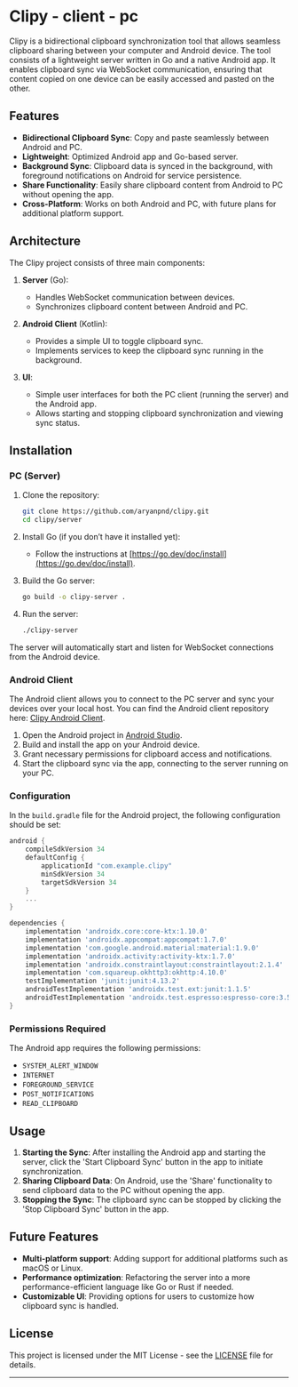 # Clipy - client - pc

Clipy is a bidirectional clipboard synchronization tool that allows seamless clipboard sharing between your computer and Android device. The tool consists of a lightweight server written in Go and a native Android app. It enables clipboard sync via WebSocket communication, ensuring that content copied on one device can be easily accessed and pasted on the other.

## Features

- **Bidirectional Clipboard Sync**: Copy and paste seamlessly between Android and PC.
- **Lightweight**: Optimized Android app and Go-based server.
- **Background Sync**: Clipboard data is synced in the background, with foreground notifications on Android for service persistence.
- **Share Functionality**: Easily share clipboard content from Android to PC without opening the app.
- **Cross-Platform**: Works on both Android and PC, with future plans for additional platform support.

## Architecture

The Clipy project consists of three main components:

1. **Server** (Go):
   - Handles WebSocket communication between devices.
   - Synchronizes clipboard content between Android and PC.
   
2. **Android Client** (Kotlin):
   - Provides a simple UI to toggle clipboard sync.
   - Implements services to keep the clipboard sync running in the background.

3. **UI**:
   - Simple user interfaces for both the PC client (running the server) and the Android app.
   - Allows starting and stopping clipboard synchronization and viewing sync status.

## Installation

### PC (Server)

1. Clone the repository:
   ```bash
   git clone https://github.com/aryanpnd/clipy.git
   cd clipy/server
   ```

2. Install Go (if you don’t have it installed yet):
   - Follow the instructions at [https://go.dev/doc/install](https://go.dev/doc/install).

3. Build the Go server:
   ```bash
   go build -o clipy-server .
   ```

4. Run the server:
   ```bash
   ./clipy-server
   ```

The server will automatically start and listen for WebSocket connections from the Android device.

### Android Client

The Android client allows you to connect to the PC server and sync your devices over your local host. You can find the Android client repository here: [Clipy Android Client](https://github.com/aryanpnd/clipy-client-android).

1. Open the Android project in [Android Studio](https://developer.android.com/studio).
2. Build and install the app on your Android device.
3. Grant necessary permissions for clipboard access and notifications.
4. Start the clipboard sync via the app, connecting to the server running on your PC.

### Configuration

In the `build.gradle` file for the Android project, the following configuration should be set:

```gradle
android {
    compileSdkVersion 34
    defaultConfig {
        applicationId "com.example.clipy"
        minSdkVersion 34
        targetSdkVersion 34
    }
    ...
}

dependencies {
    implementation 'androidx.core:core-ktx:1.10.0'
    implementation 'androidx.appcompat:appcompat:1.7.0'
    implementation 'com.google.android.material:material:1.9.0'
    implementation 'androidx.activity:activity-ktx:1.7.0'
    implementation 'androidx.constraintlayout:constraintlayout:2.1.4'
    implementation 'com.squareup.okhttp3:okhttp:4.10.0'
    testImplementation 'junit:junit:4.13.2'
    androidTestImplementation 'androidx.test.ext:junit:1.1.5'
    androidTestImplementation 'androidx.test.espresso:espresso-core:3.5.1'
}
```

### Permissions Required

The Android app requires the following permissions:
- `SYSTEM_ALERT_WINDOW`
- `INTERNET`
- `FOREGROUND_SERVICE`
- `POST_NOTIFICATIONS`
- `READ_CLIPBOARD`

## Usage

1. **Starting the Sync**: After installing the Android app and starting the server, click the 'Start Clipboard Sync' button in the app to initiate synchronization.
2. **Sharing Clipboard Data**: On Android, use the 'Share' functionality to send clipboard data to the PC without opening the app.
3. **Stopping the Sync**: The clipboard sync can be stopped by clicking the 'Stop Clipboard Sync' button in the app.

## Future Features

- **Multi-platform support**: Adding support for additional platforms such as macOS or Linux.
- **Performance optimization**: Refactoring the server into a more performance-efficient language like Go or Rust if needed.
- **Customizable UI**: Providing options for users to customize how clipboard sync is handled.

## License

This project is licensed under the MIT License - see the [LICENSE](LICENSE) file for details.

---